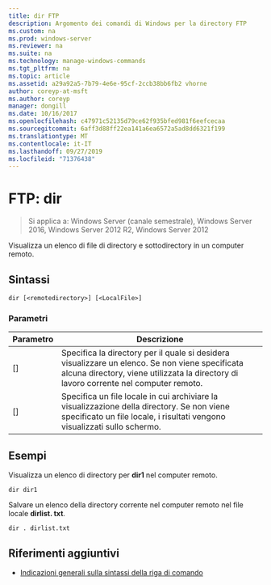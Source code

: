 ```yaml
---
title: dir FTP
description: Argomento dei comandi di Windows per la directory FTP
ms.custom: na
ms.prod: windows-server
ms.reviewer: na
ms.suite: na
ms.technology: manage-windows-commands
ms.tgt_pltfrm: na
ms.topic: article
ms.assetid: a29a92a5-7b79-4e6e-95cf-2ccb38bb6fb2 vhorne
author: coreyp-at-msft
ms.author: coreyp
manager: dongill
ms.date: 10/16/2017
ms.openlocfilehash: c47971c52135d79ce62f935bfed981f6eefcecaa
ms.sourcegitcommit: 6aff3d88ff22ea141a6ea6572a5ad8dd6321f199
ms.translationtype: MT
ms.contentlocale: it-IT
ms.lasthandoff: 09/27/2019
ms.locfileid: "71376438"
---
```

# <a name="ftp-dir"></a>FTP: dir

>Si applica a: Windows Server (canale semestrale), Windows Server 2016, Windows Server 2012 R2, Windows Server 2012

Visualizza un elenco di file di directory e sottodirectory in un computer remoto.   
## <a name="syntax"></a>Sintassi  
```  
dir [<remotedirectory>] [<LocalFile>]  
```  
### <a name="parameters"></a>Parametri  
|Parametro|Descrizione|  
|-------|--------|  
|[<remotedirectory>]|Specifica la directory per il quale si desidera visualizzare un elenco. Se non viene specificata alcuna directory, viene utilizzata la directory di lavoro corrente nel computer remoto.|  
|[<LocalFile>]|Specifica un file locale in cui archiviare la visualizzazione della directory. Se non viene specificato un file locale, i risultati vengono visualizzati sullo schermo.|  
## <a name="BKMK_Examples"></a>Esempi  
Visualizza un elenco di directory per **dir1** nel computer remoto.  
```  
dir dir1  
```  
Salvare un elenco della directory corrente nel computer remoto nel file locale **dirlist. txt**.  
```  
dir . dirlist.txt  
```  
## <a name="additional-references"></a>Riferimenti aggiuntivi  
-   [Indicazioni generali sulla sintassi della riga di comando](command-line-syntax-key.md)  
